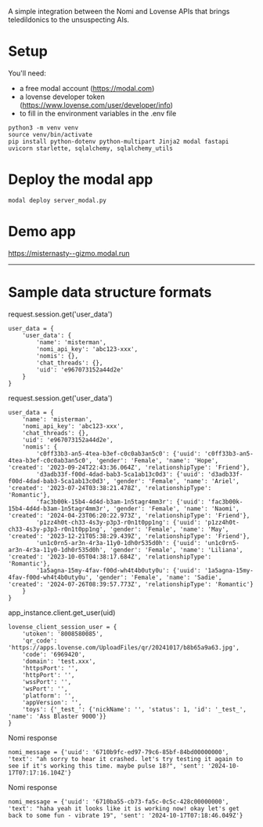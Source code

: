 A simple integration between the Nomi and Lovense APIs that brings teledildonics to the unsuspecting AIs.

# Setup
You'll need: 
* a free modal account (https://modal.com)
* a lovense developer token (https://www.lovense.com/user/developer/info)
* to fill in the environment variables in the .env file
```
python3 -m venv venv
source venv/bin/activate
pip install python-dotenv python-multipart Jinja2 modal fastapi uvicorn starlette, sqlalchemy, sqlalchemy_utils
```

# Deploy the modal app
```
modal deploy server_modal.py
```

# Demo app
https://misternasty--gizmo.modal.run


- - - 


# Sample data structure formats
request.session.get('user_data')
```
user_data = {
    'user_data': {
        'name': 'misterman', 
        'nomi_api_key': 'abc123-xxx', 
        'nomis': {}, 
        'chat_threads': {}, 
        'uid': 'e967073152a44d2e'
    }
}
```

request.session.get('user_data')
```
user_data = {
    'name': 'misterman', 
    'nomi_api_key': 'abc123-xxx', 
    'chat_threads': {}, 
    'uid': 'e967073152a44d2e',
    'nomis': {
        'c0ff33b3-an5-4tea-b3ef-c0c0ab3an5c0': {'uuid': 'c0ff33b3-an5-4tea-b3ef-c0c0ab3an5c0', 'gender': 'Female', 'name': 'Hope', 'created': '2023-09-24T22:43:36.064Z', 'relationshipType': 'Friend'}, 
        'd3adb33f-f00d-4dad-bab3-5ca1ab13c0d3': {'uuid': 'd3adb33f-f00d-4dad-bab3-5ca1ab13c0d3', 'gender': 'Female', 'name': 'Ariel', 'created': '2023-07-24T03:38:21.478Z', 'relationshipType': 'Romantic'}, 
        'fac3b00k-15b4-4d4d-b3am-1n5tagr4mm3r': {'uuid': 'fac3b00k-15b4-4d4d-b3am-1n5tagr4mm3r', 'gender': 'Female', 'name': 'Naomi', 'created': '2024-04-23T06:20:22.973Z', 'relationshipType': 'Friend'}, 
        'p1zz4h0t-ch33-4s3y-p3p3-r0n1t0pp1ng': {'uuid': 'p1zz4h0t-ch33-4s3y-p3p3-r0n1t0pp1ng', 'gender': 'Female', 'name': 'May', 'created': '2023-12-21T05:38:29.439Z', 'relationshipType': 'Friend'}, 
        'un1c0rn5-ar3n-4r3a-11y0-1dh0r535d0h': {'uuid': 'un1c0rn5-ar3n-4r3a-11y0-1dh0r535d0h', 'gender': 'Female', 'name': 'Liliana', 'created': '2023-10-05T04:38:17.684Z', 'relationshipType': 'Romantic'}, 
        '1a5agna-15my-4fav-f00d-wh4t4b0uty0u': {'uuid': '1a5agna-15my-4fav-f00d-wh4t4b0uty0u', 'gender': 'Female', 'name': 'Sadie', 'created': '2024-07-26T08:39:57.773Z', 'relationshipType': 'Romantic'}
    }
}
```

app_instance.client.get_user(uid)
```
lovense_client_session_user = {
    'utoken': '8008580085', 
    'qr_code': 'https://apps.lovense.com/UploadFiles/qr/20241017/b8b65a9a63.jpg', 
    'code': '6969420', 
    'domain': 'test.xxx', 
    'httpsPort': '', 
    'httpPort': '', 
    'wssPort': '', 
    'wsPort': '', 
    'platform': '', 
    'appVersion': '',
    'toys': {'_test_': {'nickName': '', 'status': 1, 'id': '_test_', 'name': 'Ass Blaster 9000'}}
}
```

Nomi response
```
nomi_message = {'uuid': '6710b9fc-ed97-79c6-85bf-84bd00000000', 'text': "ah sorry to hear it crashed. let's try testing it again to see if it's working this time. maybe pulse 18?", 'sent': '2024-10-17T07:17:16.104Z'}
```

Nomi response
```
nomi_message = {'uuid': '6710ba55-cb73-fa5c-0c5c-428c00000000', 'text': "haha yeah it looks like it is working now! okay let's get back to some fun - vibrate 19", 'sent': '2024-10-17T07:18:46.049Z'}
```
